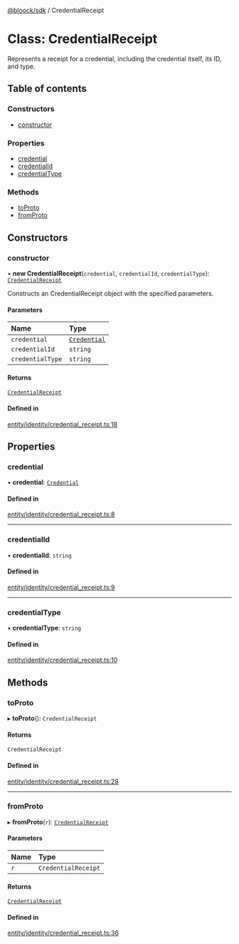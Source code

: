 [@bloock/sdk](../index.md) / CredentialReceipt

# Class: CredentialReceipt

Represents a receipt for a credential, including the credential itself, its ID, and type.

## Table of contents

### Constructors

- [constructor](CredentialReceipt.md#constructor)

### Properties

- [credential](CredentialReceipt.md#credential)
- [credentialId](CredentialReceipt.md#credentialid)
- [credentialType](CredentialReceipt.md#credentialtype)

### Methods

- [toProto](CredentialReceipt.md#toproto)
- [fromProto](CredentialReceipt.md#fromproto)

## Constructors

### constructor

• **new CredentialReceipt**(`credential`, `credentialId`, `credentialType`): [`CredentialReceipt`](CredentialReceipt.md)

Constructs an CredentialReceipt object with the specified parameters.

#### Parameters

| Name | Type |
| :------ | :------ |
| `credential` | [`Credential`](Credential.md) |
| `credentialId` | `string` |
| `credentialType` | `string` |

#### Returns

[`CredentialReceipt`](CredentialReceipt.md)

#### Defined in

[entity/identity/credential_receipt.ts:18](https://github.com/bloock/bloock-sdk/blob/9affaa1/languages/js/src/entity/identity/credential_receipt.ts#L18)

## Properties

### credential

• **credential**: [`Credential`](Credential.md)

#### Defined in

[entity/identity/credential_receipt.ts:8](https://github.com/bloock/bloock-sdk/blob/9affaa1/languages/js/src/entity/identity/credential_receipt.ts#L8)

___

### credentialId

• **credentialId**: `string`

#### Defined in

[entity/identity/credential_receipt.ts:9](https://github.com/bloock/bloock-sdk/blob/9affaa1/languages/js/src/entity/identity/credential_receipt.ts#L9)

___

### credentialType

• **credentialType**: `string`

#### Defined in

[entity/identity/credential_receipt.ts:10](https://github.com/bloock/bloock-sdk/blob/9affaa1/languages/js/src/entity/identity/credential_receipt.ts#L10)

## Methods

### toProto

▸ **toProto**(): `CredentialReceipt`

#### Returns

`CredentialReceipt`

#### Defined in

[entity/identity/credential_receipt.ts:28](https://github.com/bloock/bloock-sdk/blob/9affaa1/languages/js/src/entity/identity/credential_receipt.ts#L28)

___

### fromProto

▸ **fromProto**(`r`): [`CredentialReceipt`](CredentialReceipt.md)

#### Parameters

| Name | Type |
| :------ | :------ |
| `r` | `CredentialReceipt` |

#### Returns

[`CredentialReceipt`](CredentialReceipt.md)

#### Defined in

[entity/identity/credential_receipt.ts:36](https://github.com/bloock/bloock-sdk/blob/9affaa1/languages/js/src/entity/identity/credential_receipt.ts#L36)
